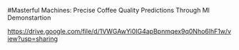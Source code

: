 #Masterful Machines: Precise Coffee Quality Predictions Through Ml Demonstartion

https://drive.google.com/file/d/1VWGAwYi0IG4apBpnmqex9q0Nho6lhF1w/view?usp=sharing

